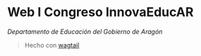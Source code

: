 # Web I Congreso InnovaEducAR

*Departamento de Educación del Gobierno de Aragón*


> Hecho con [wagtail](https://wagtail.io/)

